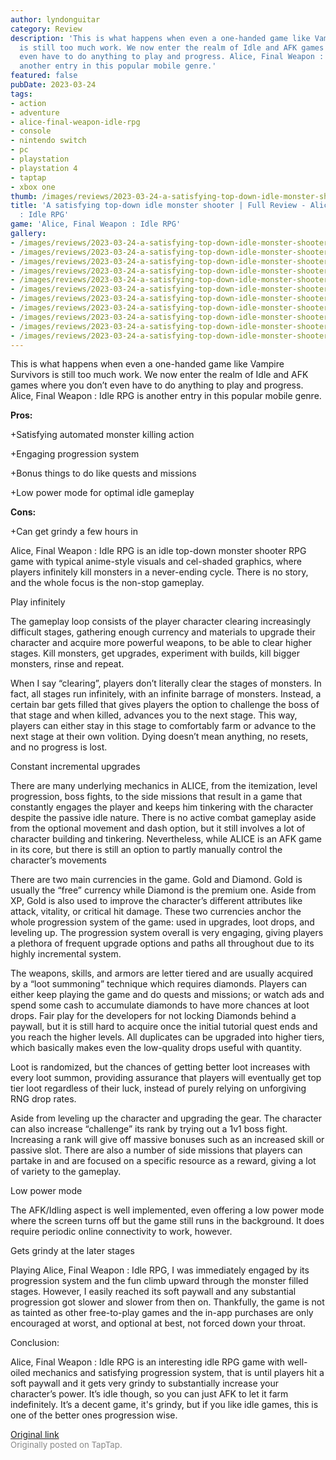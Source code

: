 ```yaml
---
author: lyndonguitar
category: Review
description: 'This is what happens when even a one-handed game like Vampire Survivors
  is still too much work. We now enter the realm of Idle and AFK games where you don’t
  even have to do anything to play and progress. Alice, Final Weapon : Idle RPG is
  another entry in this popular mobile genre.'
featured: false
pubDate: 2023-03-24
tags:
- action
- adventure
- alice-final-weapon-idle-rpg
- console
- nintendo switch
- pc
- playstation
- playstation 4
- taptap
- xbox one
thumb: /images/reviews/2023-03-24-a-satisfying-top-down-idle-monster-shooter--full-review---alice-final-weapon--idle-rpg-0.avif
title: 'A satisfying top-down idle monster shooter | Full Review - Alice, Final Weapon
  : Idle RPG'
game: 'Alice, Final Weapon : Idle RPG'
gallery:
- /images/reviews/2023-03-24-a-satisfying-top-down-idle-monster-shooter--full-review---alice-final-weapon--idle-rpg-0.avif
- /images/reviews/2023-03-24-a-satisfying-top-down-idle-monster-shooter--full-review---alice-final-weapon--idle-rpg-1.avif
- /images/reviews/2023-03-24-a-satisfying-top-down-idle-monster-shooter--full-review---alice-final-weapon--idle-rpg-2.avif
- /images/reviews/2023-03-24-a-satisfying-top-down-idle-monster-shooter--full-review---alice-final-weapon--idle-rpg-3.avif
- /images/reviews/2023-03-24-a-satisfying-top-down-idle-monster-shooter--full-review---alice-final-weapon--idle-rpg-4.avif
- /images/reviews/2023-03-24-a-satisfying-top-down-idle-monster-shooter--full-review---alice-final-weapon--idle-rpg-5.avif
- /images/reviews/2023-03-24-a-satisfying-top-down-idle-monster-shooter--full-review---alice-final-weapon--idle-rpg-6.avif
- /images/reviews/2023-03-24-a-satisfying-top-down-idle-monster-shooter--full-review---alice-final-weapon--idle-rpg-7.avif
- /images/reviews/2023-03-24-a-satisfying-top-down-idle-monster-shooter--full-review---alice-final-weapon--idle-rpg-8.avif
- /images/reviews/2023-03-24-a-satisfying-top-down-idle-monster-shooter--full-review---alice-final-weapon--idle-rpg-9.avif
- /images/reviews/2023-03-24-a-satisfying-top-down-idle-monster-shooter--full-review---alice-final-weapon--idle-rpg-10.avif
---
```

This is what happens when even a one-handed game like Vampire Survivors is still too much work. We now enter the realm of Idle and AFK games where you don’t even have to do anything to play and progress. Alice, Final Weapon : Idle RPG is another entry in this popular mobile genre.


**Pros:**


+Satisfying automated monster killing action

+Engaging progression system

+Bonus things to do like quests and missions

+Low power mode for optimal idle gameplay


**Cons:**


+Can get grindy a few hours in

Alice, Final Weapon : Idle RPG is an idle top-down monster shooter RPG game with typical anime-style visuals and cel-shaded graphics, where players infinitely kill monsters in a never-ending cycle. There is no story, and the whole focus is the non-stop gameplay.

Play infinitely

The gameplay loop consists of the player character clearing increasingly difficult stages, gathering enough currency and materials to upgrade their character and acquire more powerful weapons, to be able to clear higher stages. Kill monsters, get upgrades, experiment with builds, kill bigger monsters, rinse and repeat.

When I say “clearing”, players don’t literally clear the stages of monsters. In fact, all stages run infinitely, with an infinite barrage of monsters. Instead, a certain bar gets filled that gives players the option to challenge the boss of that stage and when killed, advances you to the next stage. This way, players can either stay in this stage to comfortably farm or advance to the next stage at their own volition. Dying doesn’t mean anything, no resets, and no progress is lost.

Constant incremental upgrades

There are many underlying mechanics in ALICE, from the itemization, level progression, boss fights, to the side missions that result in a game that constantly engages the player and keeps him tinkering with the character despite the passive idle nature. There is no active combat gameplay aside from the optional movement and dash option, but it still involves a lot of character building and tinkering. Nevertheless, while ALICE is an AFK game in its core, but there is still an option to partly manually control the character’s movements

There are two main currencies in the game. Gold and Diamond. Gold is usually the “free” currency while Diamond is the premium one. Aside from XP, Gold is also used to improve the character’s different attributes like attack, vitality, or critical hit damage. These two currencies anchor the whole progression system of the game: used in upgrades, loot drops, and leveling up. The progression system overall is very engaging, giving players a plethora of frequent upgrade options and paths all throughout due to its highly incremental system.

The weapons, skills, and armors are letter tiered and are usually acquired by a “loot summoning” technique which requires diamonds. Players can either keep playing the game and do quests and missions; or watch ads and spend some cash to accumulate diamonds to have more chances at loot drops. Fair play for the developers for not locking Diamonds behind a paywall, but it is still hard to acquire once the initial tutorial quest ends and you reach the higher levels. All duplicates can be upgraded into higher tiers, which basically makes even the low-quality drops useful with quantity.

Loot is randomized, but the chances of getting better loot increases with every loot summon, providing assurance that players will eventually get top tier loot regardless of their luck, instead of purely relying on unforgiving RNG drop rates.

Aside from leveling up the character and upgrading the gear. The character can also increase “challenge” its rank by trying out a 1v1 boss fight. Increasing a rank will give off massive bonuses such as an increased skill or passive slot. There are also a number of side missions that players can partake in and are focused on a specific resource as a reward, giving a lot of variety to the gameplay.

Low power mode

The AFK/Idling aspect is well implemented, even offering a low power mode where the screen turns off but the game still runs in the background. It does require periodic online connectivity to work, however.

Gets grindy at the later stages

Playing Alice, Final Weapon : Idle RPG, I was immediately engaged by its progression system and the fun climb upward through the monster filled stages. However, I easily reached its soft paywall and any substantial progression got slower and slower from then on. Thankfully, the game is not as tainted as other free-to-play games and the in-app purchases are only encouraged at worst, and optional at best, not forced down your throat.

Conclusion:

Alice, Final Weapon : Idle RPG is an interesting idle RPG game with well-oiled mechanics and satisfying progression system, that is until players hit a soft paywall and it gets very grindy to substantially increase your character’s power. It’s idle though, so you can just AFK to let it farm indefinitely. It’s a decent game, it's grindy, but if you like idle games, this is one of the better ones progression wise.

[Original link](https://www.taptap.io/post/4887834)<br><span style="font-size: 0.95em; color: #888;">Originally posted on TapTap.</span>